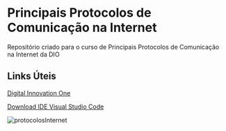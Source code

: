 # Principais Protocolos de Comunicação na Internet
Repositório criado para o curso de Principais Protocolos de Comunicação na Internet da DIO

## Links Úteis
[Digital Innovation One](https://www.dio.me/)

[Download IDE Visual Studio Code](https://code.visualstudio.com/download)

![protocolosInternet](https://user-images.githubusercontent.com/73789587/175399331-a368a49b-ccfc-4711-a149-ed56347e27fa.jpg)
